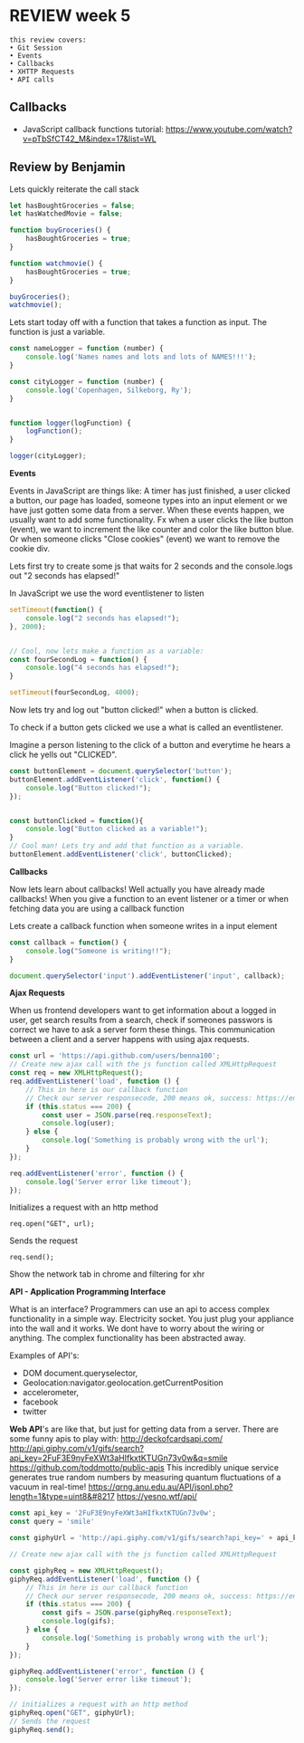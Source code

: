# REVIEW week 5

```
this review covers:
• Git Session
• Events
• Callbacks
• XHTTP Requests
• API calls
```

## Callbacks

- JavaScript callback functions tutorial: https://www.youtube.com/watch?v=pTbSfCT42_M&index=17&list=WL

## Review by Benjamin


Lets quickly reiterate the call stack

```javascript
let hasBoughtGroceries = false;
let hasWatchedMovie = false;

function buyGroceries() {
    hasBoughtGroceries = true;
}

function watchmovie() {
    hasBoughtGroceries = true;
}

buyGroceries();
watchmovie();
```

Lets start today off with a function that takes a function as input.
The function is just a variable.

```javascript
const nameLogger = function (number) {
    console.log('Names names and lots and lots of NAMES!!!');
}

const cityLogger = function (number) {
    console.log('Copenhagen, Silkeborg, Ry');
}


function logger(logFunction) {
    logFunction();
}

logger(cityLogger);
```

**Events**

Events in JavaScript are things like:
A timer has just finished, a user clicked a button, our page has loaded,
someone types into an input element or we have just gotten some data from a server. 
When these events happen, we usually want to add some functionality. 
Fx when a user clicks the like button (event), we want to increment the like counter and color the like button blue.
Or when someone clicks "Close cookies" (event) we want to remove the cookie div.

Lets first try to create some js that waits for 2 seconds and the console.logs out "2 seconds has elapsed!"

In JavaScript we use the word eventlistener to listen  

```javascript
setTimeout(function() {
    console.log("2 seconds has elapsed!");
}, 2000);


// Cool, now lets make a function as a variable:
const fourSecondLog = function() {
    console.log("4 seconds has elapsed!");
}

setTimeout(fourSecondLog, 4000);
```

Now lets try and log out "button clicked!" when a button is clicked.

To check if a button gets clicked we use a what is called an eventlistener.

Imagine a person listening to the click of a button and everytime he hears a click he yells out "CLICKED".

```javascript
const buttonElement = document.querySelector('button');
buttonElement.addEventListener('click', function() {
    console.log("Button clicked!");
});


const buttonClicked = function(){
    console.log("Button clicked as a variable!");
}
// Cool man! Lets try and add that function as a variable.
buttonElement.addEventListener('click', buttonClicked);
```



**Callbacks** 

Now lets learn about callbacks!
Well actually you have already made callbacks!
When you give a function to an event listener or a timer or when fetching data you are using a callback function

Lets create a callback function when someone writes in a input element
```javascript
const callback = function() {
    console.log("Someone is writing!!");
}

document.querySelector('input').addEventListener('input', callback);
```

**Ajax Requests** 

When us frontend developers want to get information about a logged in user,
get search results from a search, check if someones passwors is correct
we have to ask a server form these things. This communication between a client and 
a server happens with using ajax requests.  

```javascript
const url = 'https://api.github.com/users/benna100';
// Create new ajax call with the js function called XMLHttpRequest
const req = new XMLHttpRequest();
req.addEventListener('load', function () {
    // This in here is our callback function
    // Check our server responsecode, 200 means ok, success: https://en.wikipedia.org/wiki/List_of_HTTP_status_codes 
    if (this.status === 200) {
        const user = JSON.parse(req.responseText);
        console.log(user);
    } else {
        console.log('Something is probably wrong with the url');
    }
});

req.addEventListener('error', function () {
    console.log('Server error like timeout');
});
```
Initializes a request with an http method
```
req.open("GET", url);
```
Sends the request 
```
req.send();
```

Show the network tab in chrome and filtering for xhr


**API - Application Programming Interface**

What is an interface?
Programmers can use an api to access complex functionality in a simple way. 
Electricity socket. You just plug your appliance into the wall and it works.
We dont have to worry about the wiring or anything. The complex functionality has been abstracted away.

Examples of API's: 
- DOM document.queryselector, 
- Geolocation:navigator.geolocation.getCurrentPosition
- accelerometer, 
- facebook 
- twitter

**Web API**'s are like that, but just for getting data from a server. 
There are some funny apis to play with:
http://deckofcardsapi.com/
http://api.giphy.com/v1/gifs/search?api_key=2FuF3E9nyFeXWt3aHIfkxtKTUGn73v0w&q=smile
https://github.com/toddmotto/public-apis
This incredibly unique service generates true random numbers by measuring quantum fluctuations of a vacuum in real-time!
https://qrng.anu.edu.au/API/jsonI.php?length=1&type=uint8&#8217
https://yesno.wtf/api/

```javascript
const api_key = '2FuF3E9nyFeXWt3aHIfkxtKTUGn73v0w';
const query = 'smile'

const giphyUrl = 'http://api.giphy.com/v1/gifs/search?api_key=' + api_key + '&q=' + query;

// Create new ajax call with the js function called XMLHttpRequest

const giphyReq = new XMLHttpRequest();
giphyReq.addEventListener('load', function () {
    // This in here is our callback function
    // Check our server responsecode, 200 means ok, success: https://en.wikipedia.org/wiki/List_of_HTTP_status_codes 
    if (this.status === 200) {
        const gifs = JSON.parse(giphyReq.responseText);
        console.log(gifs);
    } else {
        console.log('Something is probably wrong with the url');
    }
});

giphyReq.addEventListener('error', function () {
    console.log('Server error like timeout');
});

// initializes a request with an http method
giphyReq.open("GET", giphyUrl);
// Sends the request 
giphyReq.send();
```
